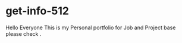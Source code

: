 # get-info-512
Hello Everyone This is my Personal portfolio for Job and Project base please check .
